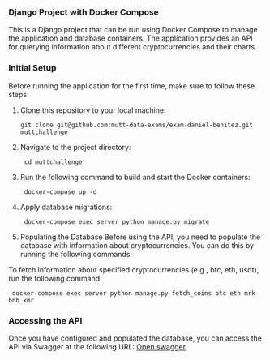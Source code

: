 ### Django Project with Docker Compose

This is a Django project that can be run using Docker Compose to manage the application and database containers. The application provides an API for querying information about different cryptocurrencies and their charts.

### Initial Setup

Before running the application for the first time, make sure to follow these steps:

1. Clone this repository to your local machine:

   ```shell
   git clone git@github.com:mutt-data-exams/exam-daniel-benitez.git muttchallenge
   ```


2. Navigate to the project directory:

   ```shell
    cd muttchallenge
   ```

3. Run the following command to build and start the Docker containers:

   ```shell
    docker-compose up -d
   ```
4. Apply database migrations:

   ```shell
    docker-compose exec server python manage.py migrate
   ```

5.  Populating the Database
Before using the API, you need to populate the database with information about cryptocurrencies. You can do this by running the following commands:

To fetch information about specified cryptocurrencies (e.g., btc, eth, usdt), run the following command:

   ```shell
    docker-compose exec server python manage.py fetch_coins btc eth mrk bnb xmr
   ```
### Accessing the API
Once you have configured and populated the database, you can access the API via Swagger at the following URL: [Open swagger](http://localhost:8000/swagger)


